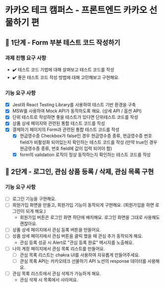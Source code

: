 # 카카오 테크 캠퍼스 - 프론트엔드 카카오 선물하기 편

## 🚀 1단계 - Form 부분 테스트 코드 작성하기

### 과제 진행 요구 사항

- ✔️ 테스트 코드 기법에 대해 살펴보고 테스트 코드를 작성
- ✔️ 좋은 테스트 코드 작성 방법에 대해 고민해보고 구현해요.

### 기능 요구 사항

- [x] Jest와 React Testing Library를 사용하여 테스트 기반 환경을 구축
- [x] MSW를 사용하여 Mock API가 동작하도록 해요. (상세 API / 옵션 API)
- [x] 단위 테스트로 작성하면 좋을 테스트가 있다면 단위테스트 코드를 작성
- [x] 상품 상세 페이지와 관련된 통합 테스트 코드를 작성
- [x] 결제하기 페이지의 Form과 관련된 통합 테스트 코드를 작성
  - [x] 현금영수증 Checkbox가 false인 경우 현금영수증 종류, 현금영수증 번호 field가 비활성화 되어있는지 확인하는 테스트 코드를 작성 (만약 true인 경우 현금영수증 종류, 번호 field에 값이 입력 되어야 함)
  - [x] form의 validation 로직이 정상 동작하는지 확인하는 테스트 코드를 작성

## 🚀 2단계 - 로그인, 관심 상품 등록 / 삭제, 관심 목록 구현

### 기능 요구 사항

- [ ] 로그인 기능을 구현해요.
- [ ] 회원가입 화면을 만들고, 회원가입 기능이 동작되게 구현해요. (회원가입을 하면 로그인이 되게 해요.)
  - 회원가입 버튼은 로그인 화면 하단에 배치해요. 로그인 화면을 그대로 사용해도 괜찮아요.
- [ ] 상품 상세 페이지에서 관심 등록 버튼을 만들어요.
- [ ] 상품 상세 페이지에서 관심 버튼을 클릭 했을 때 관심 추가 동작되게 해요.
  - 관심 등록 성공 시 Alert로 "관심 등록 완료" 메시지를 노출해요.
- [ ] 나의 계정 페이지에서 관심 목록 리스트를 만들어요.
  - [ ] 관심 목록 리스트는 chakra UI를 사용하여 자유롭게 만들어주세요.
  - [ ] 관심 목록 API는 카카오테크 선물하기 API 노션의 response 데이터를 사용해요.
- [ ] 관심 목록 리스트에서 관심 삭제가 가능하게 해요.
  - 관심 삭제 시 목록에서 사라져요.
